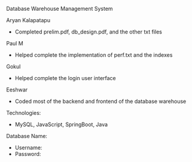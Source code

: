 Database Warehouse Management System

Aryan Kalapatapu
- Completed prelim.pdf, db_design.pdf, and the other txt files

Paul M
- Helped complete the implementation of perf.txt and the indexes

Gokul
- Helped complete the login user interface

Eeshwar
- Coded most of the backend and frontend of the database warehouse

Technologies:
- MySQL, JavaScript, SpringBoot, Java

Database Name: 
- Username:
- Password: 
